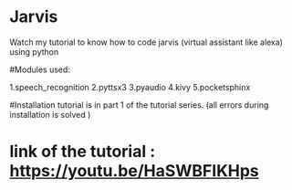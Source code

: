 # Jarvis

Watch my tutorial to know how to code jarvis (virtual assistant like alexa) using python

#Modules used:

1.speech_recognition
2.pyttsx3
3.pyaudio
4.kivy
5.pocketsphinx

#Installation tutorial is in part 1 of the tutorial series. (all errors during installation is solved )

# link of the tutorial : https://youtu.be/HaSWBFIKHps
